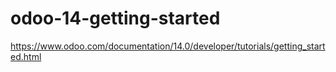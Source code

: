 # odoo-14-getting-started
https://www.odoo.com/documentation/14.0/developer/tutorials/getting_started.html
